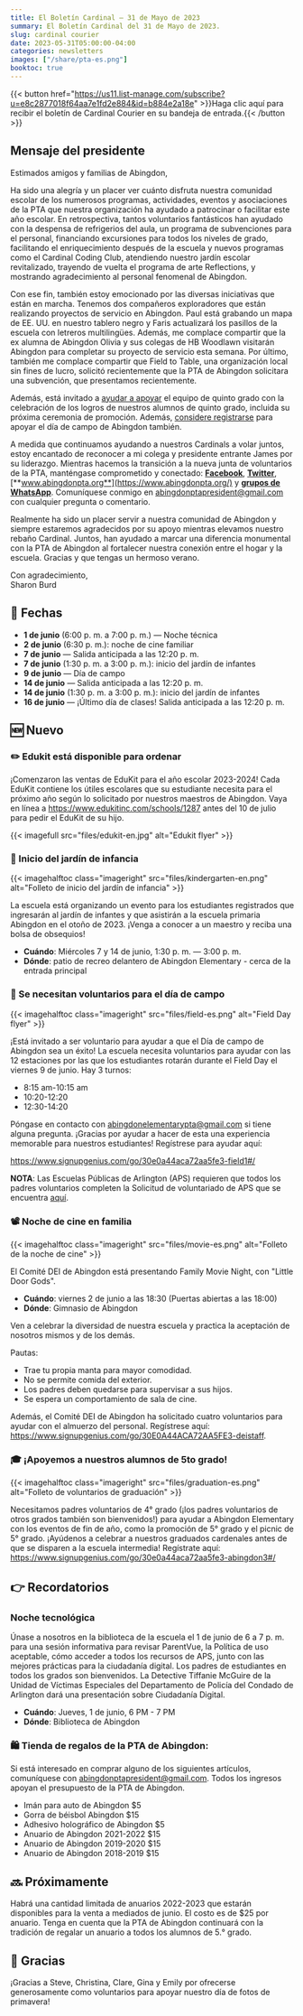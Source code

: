 ```yaml
---
title: El Boletín Cardinal — 31 de Mayo de 2023
summary: El Boletín Cardinal del 31 de Mayo de 2023.
slug: cardinal courier
date: 2023-05-31T05:00:00-04:00
categories: newsletters
images: ["/share/pta-es.png"]
booktoc: true
---
```


{{< button href="https://us11.list-manage.com/subscribe?u=e8c2877018f64aa7e1fd2e884&id=b884e2a18e" >}}Haga clic aquí para recibir el boletín de Cardinal Courier en su bandeja de entrada.{{< /button >}}

## Mensaje del presidente

Estimados amigos y familias de Abingdon,

Ha sido una alegría y un placer ver cuánto disfruta nuestra comunidad escolar de los numerosos programas, actividades, eventos y asociaciones de la PTA que nuestra organización ha ayudado a patrocinar o facilitar este año escolar. En retrospectiva, tantos voluntarios fantásticos han ayudado con la despensa de refrigerios del aula, un programa de subvenciones para el personal, financiando excursiones para todos los niveles de grado, facilitando el enriquecimiento después de la escuela y nuevos programas como el Cardinal Coding Club, atendiendo nuestro jardín escolar revitalizado, trayendo de vuelta el programa de arte Reflections, y mostrando agradecimiento al personal fenomenal de Abingdon.

Con ese fin, también estoy emocionado por las diversas iniciativas que están en marcha. Tenemos dos compañeros exploradores que están realizando proyectos de servicio en Abingdon. Paul está grabando un mapa de EE. UU. en nuestro tablero negro y Faris actualizará los pasillos de la escuela con letreros multilingües. Además, me complace compartir que la ex alumna de Abingdon Olivia y sus colegas de HB Woodlawn visitarán Abingdon para completar su proyecto de servicio esta semana. Por último, también me complace compartir que Field to Table, una organización local sin fines de lucro, solicitó recientemente que la PTA de Abingdon solicitara una subvención, que presentamos recientemente.

Además, está invitado a [ayudar a apoyar](https://www.signupgenius.com/go/30e0a44aca72aa5fe3-abingdon3#/) el equipo de quinto grado con la celebración de los logros de nuestros alumnos de quinto grado, incluida su próxima ceremonia de promoción. Además, [considere registrarse](https://www.signupgenius.com/go/30e0a44aca72aa5fe3-field1#/) para apoyar el día de campo de Abingdon también.

A medida que continuamos ayudando a nuestros Cardinals a volar juntos, estoy encantado de reconocer a mi colega y presidente entrante James por su liderazgo. Mientras hacemos la transición a la nueva junta de voluntarios de la PTA, manténgase comprometido y conectado: [**Facebook**](https://www.facebook.com/AbingdonElementaryPTA), [**Twitter**](https://twitter.com/AbingdonPTA), [**www.abingdonpta.org**](https://www.abingdonpta.org/) y [**grupos de WhatsApp**](https://www.abingdonpta.org/whatsapp/). Comuníquese conmigo en abingdonptapresident@gmail.com con cualquier pregunta o comentario.

Realmente ha sido un placer servir a nuestra comunidad de Abingdon y siempre estaremos agradecidos por su apoyo mientras elevamos nuestro rebaño Cardinal. Juntos, han ayudado a marcar una diferencia monumental con la PTA de Abingdon al fortalecer nuestra conexión entre el hogar y la escuela. Gracias y que tengas un hermoso verano.

Con agradecimiento,  
Sharon Burd

## 📅 Fechas

- **1 de junio** (6:00 p. m. a 7:00 p. m.) — Noche técnica
- **2 de junio** (6:30 p. m.): noche de cine familiar
- **7 de junio** — Salida anticipada a las 12:20 p. m.
- **7 de junio** (1:30 p. m. a 3:00 p. m.): inicio del jardín de infantes
- **9 de junio** — Día de campo
- **14 de junio** — Salida anticipada a las 12:20 p. m.
- **14 de junio** (1:30 p. m. a 3:00 p. m.): inicio del jardín de infantes
- **16 de junio** — ¡Último día de clases! Salida anticipada a las 12:20 p. m.

## 🆕 Nuevo

### ✏️ Edukit está disponible para ordenar

¡Comenzaron las ventas de EduKit para el año escolar 2023-2024! Cada EduKit contiene los útiles escolares que su estudiante necesita para el próximo año según lo solicitado por nuestros maestros de Abingdon. Vaya en línea a https://www.edukitinc.com/schools/1287 antes del 10 de julio para pedir el EduKit de su hijo.

{{< imagefull src="files/edukit-en.jpg" alt="Edukit flyer" >}}

### 👋 Inicio del jardín de infancia

{{< imagehalftoc class="imageright" src="files/kindergarten-en.png" alt="Folleto de inicio del jardín de infancia" >}}

La escuela está organizando un evento para los estudiantes registrados que ingresarán al jardín de infantes y que asistirán a la escuela primaria Abingdon en el otoño de 2023. ¡Venga a conocer a un maestro y reciba una bolsa de obsequios!

- **Cuándo**: Miércoles 7 y 14 de junio, 1:30 p. m. — 3:00 p. m.
- **Dónde**: patio de recreo delantero de Abingdon Elementary - cerca de la entrada principal

<p style="clear:right;"></p>

### 🏃 Se necesitan voluntarios para el día de campo

{{< imagehalftoc class="imageright" src="files/field-es.png" alt="Field Day flyer" >}}

¡Está invitado a ser voluntario para ayudar a que el Día de campo de Abingdon sea un éxito! La escuela necesita voluntarios para ayudar con las 12 estaciones por las que los estudiantes rotarán durante el Field Day el viernes 9 de junio. Hay 3 turnos:

- 8:15 am-10:15 am
- 10:20-12:20
- 12:30-14:20

Póngase en contacto con abingdonelementarypta@gmail.com si tiene alguna pregunta. ¡Gracias por ayudar a hacer de esta una experiencia memorable para nuestros estudiantes! Regístrese para ayudar aquí:

https://www.signupgenius.com/go/30e0a44aca72aa5fe3-field1#/

**NOTA**: Las Escuelas Públicas de Arlington (APS) requieren que todos los padres voluntarios completen la Solicitud de voluntariado de APS que se encuentra [aquí](https://abingdon.apsva.us/families/volunteer/).

<p style="clear:right;"></p>

### 📽️ Noche de cine en familia

{{< imagehalftoc class="imageright" src="files/movie-es.png" alt="Folleto de la noche de cine" >}}

El Comité DEI de Abingdon está presentando Family Movie Night, con "Little Door Gods".

- **Cuándo**: viernes 2 de junio a las 18:30 (Puertas abiertas a las 18:00)
- **Dónde**: Gimnasio de Abingdon

Ven a celebrar la diversidad de nuestra escuela y practica la aceptación de nosotros mismos y de los demás.

Pautas:
- Trae tu propia manta para mayor comodidad.
- No se permite comida del exterior.
- Los padres deben quedarse para supervisar a sus hijos.
- Se espera un comportamiento de sala de cine.

Además, el Comité DEI de Abingdon ha solicitado cuatro voluntarios para ayudar con el almuerzo del personal. Regístrese aquí: https://www.signupgenius.com/go/30E0A44ACA72AA5FE3-deistaff.

<p style="clear:right;"></p>

### 🎓 ¡Apoyemos a nuestros alumnos de 5to grado!

{{< imagehalftoc class="imageright" src="files/graduation-es.png" alt="Folleto de voluntarios de graduación" >}}

Necesitamos padres voluntarios de 4° grado (¡los padres voluntarios de otros grados también son bienvenidos!) para ayudar a Abingdon Elementary con los eventos de fin de año, como la promoción de 5° grado y el picnic de 5° grado. ¡Ayúdenos a celebrar a nuestros graduados cardenales antes de que se disparen a la escuela intermedia! Regístrate aquí: https://www.signupgenius.com/go/30e0a44aca72aa5fe3-abingdon3#/

<p style="clear:right;"></p>

## 👉 Recordatorios

### Noche tecnológica

Únase a nosotros en la biblioteca de la escuela el 1 de junio de 6 a 7 p. m. para una sesión informativa para revisar ParentVue, la Política de uso aceptable, cómo acceder a todos los recursos de APS, junto con las mejores prácticas para la ciudadanía digital. Los padres de estudiantes en todos los grados son bienvenidos. La Detective Tiffanie McGuire de la Unidad de Víctimas Especiales del Departamento de Policía del Condado de Arlington dará una presentación sobre Ciudadanía Digital.

- **Cuándo**: Jueves, 1 de junio, 6 PM - 7 PM
- **Dónde**: Biblioteca de Abingdon

### 🛍️ Tienda de regalos de la PTA de Abingdon:
Si está interesado en comprar alguno de los siguientes artículos, comuníquese con abingdonptapresident@gmail.com. Todos los ingresos apoyan el presupuesto de la PTA de Abingdon.

- Imán para auto de Abingdon $5
- Gorra de béisbol Abingdon $15
- Adhesivo holográfico de Abingdon $5
- Anuario de Abingdon 2021-2022 $15
- Anuario de Abingdon 2019-2020 $15
- Anuario de Abingdon 2018-2019 $15

## 🔜 Próximamente
Habrá una cantidad limitada de anuarios 2022-2023 que estarán disponibles para la venta a mediados de junio. El costo es de $25 por anuario. Tenga en cuenta que la PTA de Abingdon continuará con la tradición de regalar un anuario a todos los alumnos de 5.° grado.

## 🙏 Gracias
¡Gracias a Steve, Christina, Clare, Gina y Emily por ofrecerse generosamente como voluntarios para apoyar nuestro día de fotos de primavera!